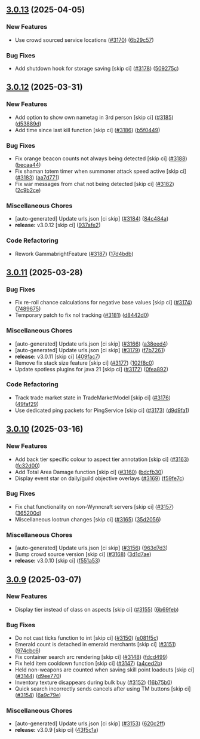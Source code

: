 ## [3.0.13](https://github.com/Wynntils/Wynntils/compare/v3.0.12...v3.0.13) (2025-04-05)


### New Features

* Use crowd sourced service locations ([#3170](https://github.com/Wynntils/Wynntils/issues/3170)) ([6b29c57](https://github.com/Wynntils/Wynntils/commit/6b29c57416f4dbdfd9a943c3d61a998cc846d9b8))


### Bug Fixes

* Add shutdown hook for storage saving [skip ci] ([#3178](https://github.com/Wynntils/Wynntils/issues/3178)) ([509275c](https://github.com/Wynntils/Wynntils/commit/509275c01cc407062a2d8a587ddda0f3dc381a4a))

## [3.0.12](https://github.com/Wynntils/Wynntils/compare/v3.0.11...v3.0.12) (2025-03-31)


### New Features

* Add option to show own nametag in 3rd person [skip ci] ([#3185](https://github.com/Wynntils/Wynntils/issues/3185)) ([d53889d](https://github.com/Wynntils/Wynntils/commit/d53889d0daf8a073d9b48aac66134adb0b7c3215))
* Add time since last kill function [skip ci] ([#3186](https://github.com/Wynntils/Wynntils/issues/3186)) ([b5f0449](https://github.com/Wynntils/Wynntils/commit/b5f044921e023ca399aea973f0ec4143f3411056))


### Bug Fixes

* Fix orange beacon counts not always being detected [skip ci] ([#3188](https://github.com/Wynntils/Wynntils/issues/3188)) ([becaa44](https://github.com/Wynntils/Wynntils/commit/becaa4467440b3fc8f62ae3aa82e497cf28c4a24))
* Fix shaman totem timer when summoner attack speed active [skip ci] ([#3183](https://github.com/Wynntils/Wynntils/issues/3183)) ([aa7d771](https://github.com/Wynntils/Wynntils/commit/aa7d77126e7bf34bfa3b027a95743ddfeb088c80))
* Fix war messages from chat not being detected [skip ci] ([#3182](https://github.com/Wynntils/Wynntils/issues/3182)) ([2c9b2ce](https://github.com/Wynntils/Wynntils/commit/2c9b2ce6677a4ac608e3232fb74b6805f47ce3c9))


### Miscellaneous Chores

* [auto-generated] Update urls.json [ci skip] ([#3184](https://github.com/Wynntils/Wynntils/issues/3184)) ([84c484a](https://github.com/Wynntils/Wynntils/commit/84c484a5cd2866551f7206a0c9def5da96d58432))
* **release:** v3.0.12 [skip ci] ([937afe2](https://github.com/Wynntils/Wynntils/commit/937afe279dca11db30b3f65a4212fa98a53a25dd))


### Code Refactoring

* Rework GammabrightFeature ([#3187](https://github.com/Wynntils/Wynntils/issues/3187)) ([17d4bdb](https://github.com/Wynntils/Wynntils/commit/17d4bdb468dc26034468b6b029d331d3b683c232))

## [3.0.11](https://github.com/Wynntils/Wynntils/compare/v3.0.10...v3.0.11) (2025-03-28)


### Bug Fixes

* Fix re-roll chance calculations for negative base values [skip ci] ([#3174](https://github.com/Wynntils/Wynntils/issues/3174)) ([7489675](https://github.com/Wynntils/Wynntils/commit/7489675aee67805a9e7fabdc6cdfde42c7b98161))
* Temporary patch to fix nol tracking ([#3181](https://github.com/Wynntils/Wynntils/issues/3181)) ([d8442d0](https://github.com/Wynntils/Wynntils/commit/d8442d0793ef645e9e374e3f6fd8d71fb10a17b6))


### Miscellaneous Chores

* [auto-generated] Update urls.json [ci skip] ([#3166](https://github.com/Wynntils/Wynntils/issues/3166)) ([a38eed4](https://github.com/Wynntils/Wynntils/commit/a38eed46c5cb954245c9a27abf5a3e400c7b4b27))
* [auto-generated] Update urls.json [ci skip] ([#3179](https://github.com/Wynntils/Wynntils/issues/3179)) ([f7b7261](https://github.com/Wynntils/Wynntils/commit/f7b7261d91537352fee6784484b5655ab823c5e1))
* **release:** v3.0.11 [skip ci] ([409fac7](https://github.com/Wynntils/Wynntils/commit/409fac77c22eccc07592c941461fbae3e5ccb1f8))
* Remove fix stack size feature [skip ci] ([#3177](https://github.com/Wynntils/Wynntils/issues/3177)) ([102f8c0](https://github.com/Wynntils/Wynntils/commit/102f8c0ab356bea7904b9261572e516fc5941be9))
* Update spotless plugins for java 21 [skip ci] ([#3172](https://github.com/Wynntils/Wynntils/issues/3172)) ([0fea892](https://github.com/Wynntils/Wynntils/commit/0fea89281d141cd1b98db0d0d64536aee698e7ee))


### Code Refactoring

* Track trade market state in TradeMarketModel [skip ci] ([#3176](https://github.com/Wynntils/Wynntils/issues/3176)) ([49faf29](https://github.com/Wynntils/Wynntils/commit/49faf29d087374b3d3bcdb3912c28d28f0dbd834))
* Use dedicated ping packets for PingService [skip ci] ([#3173](https://github.com/Wynntils/Wynntils/issues/3173)) ([d9d9fa1](https://github.com/Wynntils/Wynntils/commit/d9d9fa17deaee432975707f3dba3bc5f35358e20))

## [3.0.10](https://github.com/Wynntils/Wynntils/compare/v3.0.9...v3.0.10) (2025-03-16)


### New Features

* Add back tier specific colour to aspect tier annotation [skip ci] ([#3163](https://github.com/Wynntils/Wynntils/issues/3163)) ([fc32d00](https://github.com/Wynntils/Wynntils/commit/fc32d005dc6c153829a3e07f1fdccab6acc291ed))
* Add Total Area Damage function [skip ci] ([#3160](https://github.com/Wynntils/Wynntils/issues/3160)) ([bdcfb30](https://github.com/Wynntils/Wynntils/commit/bdcfb30110979860b02ab3969d6638c670c8bf2c))
* Display event star on daily/guild objective overlays ([#3169](https://github.com/Wynntils/Wynntils/issues/3169)) ([f59fe7c](https://github.com/Wynntils/Wynntils/commit/f59fe7c310d32ab622f22d463b9cb92e31785ed2))


### Bug Fixes

* Fix chat functionality on non-Wynncraft servers [skip ci] ([#3157](https://github.com/Wynntils/Wynntils/issues/3157)) ([365200d](https://github.com/Wynntils/Wynntils/commit/365200d26ab10bf544dd70bd8aafc38f562ef053))
* Miscellaneous lootrun changes [skip ci] ([#3165](https://github.com/Wynntils/Wynntils/issues/3165)) ([35d2056](https://github.com/Wynntils/Wynntils/commit/35d205647225cceef80169e3df7faa2d9d126bfd))


### Miscellaneous Chores

* [auto-generated] Update urls.json [ci skip] ([#3156](https://github.com/Wynntils/Wynntils/issues/3156)) ([963d7d3](https://github.com/Wynntils/Wynntils/commit/963d7d3edb93c40b4a0de5c299b4c6bf8a5e553e))
* Bump crowd source version [skip ci] ([#3168](https://github.com/Wynntils/Wynntils/issues/3168)) ([3d1d7ae](https://github.com/Wynntils/Wynntils/commit/3d1d7aeb9f0bd5b90fb86e27931734dfadadaf74))
* **release:** v3.0.10 [skip ci] ([f551a53](https://github.com/Wynntils/Wynntils/commit/f551a5324f46b002f1755fdf094f20fc097d7256))

## [3.0.9](https://github.com/Wynntils/Wynntils/compare/v3.0.8...v3.0.9) (2025-03-07)


### New Features

* Display tier instead of class on aspects [skip ci] ([#3155](https://github.com/Wynntils/Wynntils/issues/3155)) ([6b69feb](https://github.com/Wynntils/Wynntils/commit/6b69febd50cab65b1b44cd56fbb67fb646618a03))


### Bug Fixes

* Do not cast ticks function to int [skip ci] ([#3150](https://github.com/Wynntils/Wynntils/issues/3150)) ([e081f5c](https://github.com/Wynntils/Wynntils/commit/e081f5c58ae032d077ad351f6956a9fd4f2c0228))
* Emerald count is detached in emerald merchants [skip ci] ([#3151](https://github.com/Wynntils/Wynntils/issues/3151)) ([974cbc6](https://github.com/Wynntils/Wynntils/commit/974cbc6df6b726ef55906206a12feb5918978ef2))
* Fix container search arc rendering [skip ci] ([#3148](https://github.com/Wynntils/Wynntils/issues/3148)) ([fdcd499](https://github.com/Wynntils/Wynntils/commit/fdcd499ab82694e2296c3bd4fb6df8394e54a6ee))
* Fix held item cooldown function [skip ci] ([#3147](https://github.com/Wynntils/Wynntils/issues/3147)) ([a4ced2b](https://github.com/Wynntils/Wynntils/commit/a4ced2ba8b9a9de647226b5964a951ed5a884608))
* Held non-weapons are counted when saving skill point loadouts [skip ci] ([#3144](https://github.com/Wynntils/Wynntils/issues/3144)) ([d9ee770](https://github.com/Wynntils/Wynntils/commit/d9ee77070371e97c7a9700302ccd0e5aa9ebbcae))
* Inventory texture disappears during bulk buy ([#3152](https://github.com/Wynntils/Wynntils/issues/3152)) ([16b75b0](https://github.com/Wynntils/Wynntils/commit/16b75b027dc345155cecac18a3226191a303361f))
* Quick search incorrectly sends cancels after using TM buttons [skip ci] ([#3154](https://github.com/Wynntils/Wynntils/issues/3154)) ([6a9c79e](https://github.com/Wynntils/Wynntils/commit/6a9c79e5ced043e541939c227d45f9261481fc93))


### Miscellaneous Chores

* [auto-generated] Update urls.json [ci skip] ([#3153](https://github.com/Wynntils/Wynntils/issues/3153)) ([620c2ff](https://github.com/Wynntils/Wynntils/commit/620c2ff052b9a7e65bf21d0dc31bc535d5b81b1d))
* **release:** v3.0.9 [skip ci] ([43f5c1a](https://github.com/Wynntils/Wynntils/commit/43f5c1ad7277c1ca411b9762d934cc7066d583b6))


